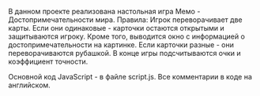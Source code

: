 В данном проекте реализована настольная игра Мемо - Достопримечательности мира.
Правила:
Игрок переворачивает две карты. Если они одинаковые - карточки остаются открытыми и защитываются игроку. Кроме того, выводится окно с информацией о достопримечательности на картинке. Если карточки разные - они переворачиваются рубашкой.
В конце игры подсчитываются очки и коэффициент точности.

Основной код JavaScript - в файле script.js. Все комментарии в коде на английском.